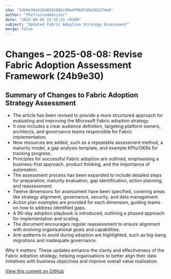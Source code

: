 ```yaml
---
sha: "24b9e30a526d0581802c89edf0687d9a365274e6"
author: "TheTrustedAdvisor"
date: "2025-08-08 21:35:21 +0200"
subject: "Updated Fabric Adoption Strategy Assessment"
merge: false
---
```


# Changes – 2025-08-08: Revise Fabric Adoption Assessment Framework (24b9e30)

## Summary of Changes to Fabric Adoption Strategy Assessment

- The article has been revised to provide a more structured approach for evaluating and improving the Microsoft Fabric adoption strategy.
- It now includes a clear audience definition, targeting platform owners, architects, and governance teams responsible for Fabric implementation.
- New resources are added, such as a repeatable assessment method, a maturity model, a gap analysis template, and example KPIs/OKRs for tracking progress.
- Principles for successful Fabric adoption are outlined, emphasising a business-first approach, product thinking, and the importance of automation.
- The assessment process has been expanded to include detailed steps for preparation, maturity evaluation, gap identification, action planning, and reassessment.
- Twelve dimensions for assessment have been specified, covering areas like strategy alignment, governance, security, and data management.
- Action plan examples are provided for each dimension, guiding teams on how to address identified gaps.
- A 90-day adoption playbook is introduced, outlining a phased approach for implementation and scaling.
- The document encourages regular reassessment to ensure alignment with evolving organisational goals and capabilities.
- Anti-patterns to avoid during adoption are highlighted, such as big-bang migrations and inadequate governance.

Why it matters: These updates enhance the clarity and effectiveness of the Fabric adoption strategy, helping organisations to better align their data initiatives with business objectives and improve overall value realisation.

[View this commit on GitHub](https://github.com/TheTrustedAdvisor/FabricAdoptionFramework/commit/24b9e30a526d0581802c89edf0687d9a365274e6)
